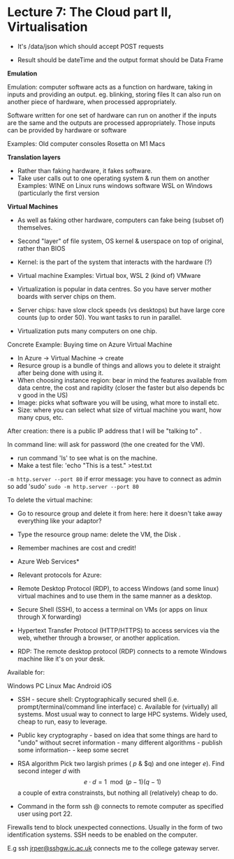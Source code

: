 # Lecture 7: The Cloud part II, Virtualisation

- It's /data/json which should accept POST requests

- Result should be dateTime and the output format should be Data Frame

**Emulation**

Emulation: computer software acts as a function on hardware, taking in inputs and providing an output. eg. blinking, storing files 
It can also run on another piece of hardware, when processed appropriately.

Software written for one set of hardware can run on another if the inputs are the same and the outputs are processed appropriately.
Those inputs can be provided by hardware or software 

Examples:
Old computer consoles
Rosetta on M1 Macs

**Translation layers**
- Rather than faking hardware, it fakes software.
- Take user calls out to one operating system & run them on another Examples:
WINE on Linux runs windows software
WSL on Windows (particularly the first version

**Virtual Machines**
- As well as faking other hardware, computers can fake being (subset of) themselves.
- Second "layer" of file system, OS kernel & userspace on top of original, rather than BIOS
- Kernel: is the part of the system that interacts with the hardware (?)

- Virtual machine Examples:
Virtual box, WSL 2 (kind of) VMware

- Virtualization is popular in data centres. So you have server mother boards with server chips on them.

- Server chips: have slow clock speeds (vs desktops) but have large core counts (up to order 50). You want tasks to run in parallel.
- Virtualization puts many computers on one chip.


Concrete Example: Buying time on Azure Virtual Machine

- In Azure -> Virtual Machine -> create 
- Resurce group is a bundle of things and allows you to delete it straight after being done with using it.
- When choosing instance region: bear in mind the features available from data centre, the cost and rapidity (closer the faster but also depends bc v good in the US)
- Image: picks what software you will be using, what more to install etc.
- Size: where you can select what size of virtual machine you want, how many cpus, etc.

After creation: there is a public IP address that I will be "talking to" .

In command line: will ask for password (the one created for the VM).
- run command 'ls' to see what is on the machine. 
- Make a test file: 'echo "This is a test." >test.txt

``` -m http.server --port 80 ```
if error message: you have to connect as admin so add 'sudo'
```sudo -m http.server --port 80```


To delete the virtual machine:
- Go to resource group and delete it from here: here it doesn't take away everything like your adaptor?
- Type the resource group name: delete the VM, the Disk .

- Remember machines are cost and credit!

* Azure Web Services*
- Relevant protocols for Azure:

- Remote Desktop Protocol (RDP), to access Windows (and some linux) virtual machines and to use them in the same manner as a desktop.
- Secure Shell (SSH), to access a terminal on VMs (or apps on linux through X forwarding)
- Hypertext Transfer Protocol (HTTP/HTTPS) to access services via the web, whether through a browser, or another application.

- RDP: The remote desktop protocol (RDP) connects to a remote Windows machine like it's on your desk.

Available for:

Windows PC
Linux
Mac
Android
iOS

- SSH - secure shell: Cryptographically secured shell (i.e. prompt/terminal/command line interface) c. Available for (virtually) all systems.
Most usual way to connect to large HPC systems. Widely used, cheap to run, easy to leverage.

- Public key cryptography - based on idea that some things are hard to "undo" without secret information - many different algorithms - publish some information- - keep some secret


- RSA algorithm
Pick two largish primes ( $p$ & $q) and one integer $e$).
Find second integer $d$ with$$ e\cdot d = 1 \mod (p-1)(q-1) $$
a couple of extra constrainsts, but nothing
all (relatively) cheap to do.

- Command in the form ssh <user>@<server name> connects to remote computer as specified user using port 22.

Firewalls tend to block unexpected connections. Usually in the form of two identification systems. SSH needs to be enabled on the computer.

E.g ssh jrper@sshgw.ic.ac.uk connects me to the college gateway server.


















